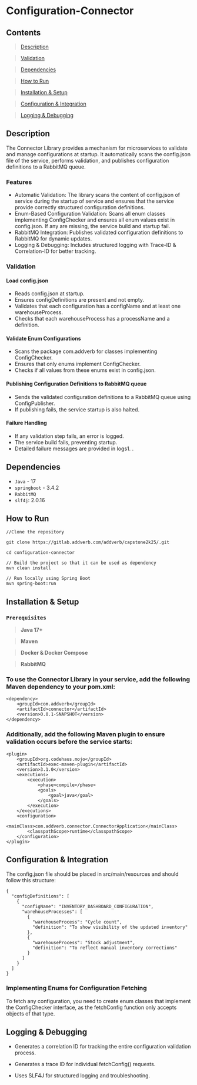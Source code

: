 # Configuration-Connector


## Contents

> [Description](#description)

> [Validation](#validation)

> [Dependencies](#dependencies) 

> [How to Run](#how-to-run)

> [Installation & Setup](#installation--setup)

> [Configuration & Integration](Configuration--Integration)

> [Logging & Debugging](#logging--debugging)



## Description
The Connector Library provides a mechanism for microservices to validate and manage configurations at startup. It automatically scans the config.json file of the service, performs validation, and publishes configuration definitions to a RabbitMQ queue.


### Features

- Automatic Validation: The library scans the content of config.json of service during the startup of service and ensures that the service provide correctly structured configuration definitions.
- Enum-Based Configuration Validation: Scans all enum classes implementing ConfigChecker and ensures all enum values exist in config.json. If any are missing, the service build and startup fail.
- RabbitMQ Integration: Publishes validated configuration definitions to RabbitMQ for dynamic updates.
- Logging & Debugging: Includes structured logging with Trace-ID & Correlation-ID for better tracking.

### Validation

#### Load config.json

- Reads config.json at startup.
- Ensures configDefinitions are present and not empty.
- Validates that each configuration has a configName and at least one warehouseProcess.
- Checks that each warehouseProcess has a processName and a definition.

#### Validate Enum Configurations

- Scans the package com.addverb for classes implementing ConfigChecker.
- Ensures that only enums implement ConfigChecker.
- Checks if all values from these enums exist in config.json.

#### Publishing Configuration Definitions to RabbitMQ queue

- Sends the validated configuration definitions to a RabbitMQ queue using ConfigPublisher.
- If publishing fails, the service startup is also halted.

#### Failure Handling

- If any validation step fails, an error is logged.
- The service build fails, preventing startup.
- Detailed failure messages are provided in logs1. .


## Dependencies
- `Java` - 17
- `springboot` - 3.4.2
- `RabbitMQ`
- `slf4j`: 2.0.16

## How to Run

```
//Clone the repository

git clone https://gitlab.addverb.com/addverb/capstone2k25/.git

cd configuration-connector 

// Build the project so that it can be used as dependency
mvn clean install

// Run locally using Spring Boot
mvn spring-boot:run

```

## Installation & Setup

### `Prerequisites`

>**Java 17+**

>**Maven**

>**Docker & Docker Compose**

>**RabbitMQ**

### To use the Connector Library in your service, add the following Maven dependency to your pom.xml:
```
<dependency>
    <groupId>com.addverb</groupId>
    <artifactId>connector</artifactId>
    <version>0.0.1-SNAPSHOT</version>
</dependency>
```
### Additionally, add the following Maven plugin to ensure validation occurs before the service starts:
```
<plugin>
    <groupId>org.codehaus.mojo</groupId>
    <artifactId>exec-maven-plugin</artifactId>
    <version>3.1.0</version>
    <executions>
        <execution>
            <phase>compile</phase>  
            <goals>
                <goal>java</goal>
            </goals>
        </execution>
    </executions>
    <configuration>
        <mainClass>com.addverb.connector.ConnectorApplication</mainClass>
        <classpathScope>runtime</classpathScope>
    </configuration>
</plugin>
```

## Configuration & Integration
The config.json file should be placed in src/main/resources and should follow this structure:
```
{
  "configDefinitions": [
    {
      "configName": "INVENTORY_DASHBOARD_CONFIGURATION",
      "warehouseProcesses": [
        {
          "warehouseProcess": "Cycle count",
          "definition": "To show visibility of the updated inventory"
        },
        {
          "warehouseProcess": "Stock adjustment",
          "definition": "To reflect manual inventory corrections"
        }
      ]
    }
  ]
}

```
### Implementing Enums for Configuration Fetching

To fetch any configuration, you need to create enum classes that implement the ConfigChecker interface, as the fetchConfig function only accepts objects of that type.


## Logging & Debugging

- Generates a correlation ID for tracking the entire configuration validation process.

- Generates a trace ID for individual fetchConfig() requests.

- Uses SLF4J for structured logging and troubleshooting.

